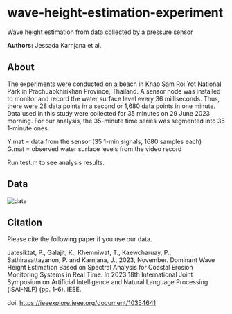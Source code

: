 # wave-height-estimation-experiment
Wave height estimation from data collected by a pressure sensor

**Authors:**
Jessada Karnjana et al.

## About
The experiments were conducted on a beach in Khao Sam Roi Yot National Park in Prachuapkhirikhan Province, Thailand. A sensor node was installed to monitor and record the water surface level every 36 milliseconds. Thus, there were 28 data points in a second or 1,680 data points in one minute. Data used in this study were collected for 35 minutes on 29 June 2023 morning. For our analysis, the 35-minute time series was segmented into 35 1-minute ones.

Y.mat = data from the sensor (35 1-min signals, 1680 samples each)</br>
G.mat = observed water surface levels from the video record

Run test.m to see analysis results.

## Data
![data](https://drive.google.com/uc?id=1nYYhEII__FIEr906-EkJgMOSNpRlwz9I)

## Citation
Please cite the following paper if you use our data.

Jatesiktat, P., Galajit, K., Khemniwat, T., Kaewcharuay, P., Sathirasattayanon, P. and Karnjana, J., 2023, November. Dominant Wave Height Estimation Based on Spectral Analysis for Coastal Erosion Monitoring Systems in Real Time. In 2023 18th International Joint Symposium on Artificial Intelligence and Natural Language Processing (iSAI-NLP) (pp. 1-6). IEEE.

doi: https://ieeexplore.ieee.org/document/10354641
